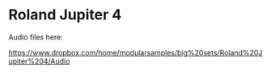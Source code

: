 # Roland Jupiter 4
 
Audio files here:

https://www.dropbox.com/home/modularsamples/big%20sets/Roland%20Jupiter%204/Audio
